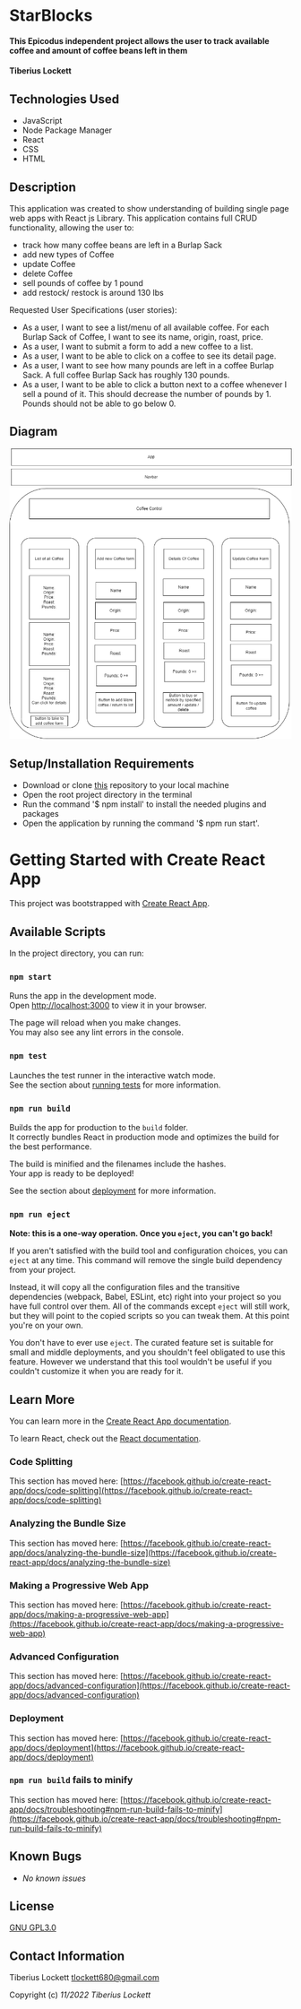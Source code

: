 # StarBlocks

#### This Epicodus independent project allows the user to track available coffee and amount of coffee beans left in them

#### Tiberius Lockett

## Technologies Used

* JavaScript
* Node Package Manager
* React
* CSS
* HTML

## Description
This application was created to show understanding of building single page web apps with React js Library. This application contains full CRUD functionality, allowing the user to:
  - track how many coffee beans are left in a Burlap Sack
  - add new types of Coffee
  - update Coffee
  - delete Coffee
  - sell pounds of coffee by 1 pound 
  - add restock/ restock is around 130 lbs

Requested User Specifications (user stories):
  - As a user, I want to see a list/menu of all available coffee. For each Burlap Sack of Coffee, I want to see its name, origin, roast, price.
  - As a user, I want to submit a form to add a new coffee to a list.
  - As a user, I want to be able to click on a coffee to see its detail page.
  - As a user, I want to see how many pounds are left in a coffee Burlap Sack. A full coffee Burlap Sack has roughly 130 pounds.
  - As a user, I want to be able to click a button next to a coffee whenever I sell a pound of it. This should decrease the number of pounds by 1. Pounds should not be able to go below 0.
## Diagram
<img src='./src/img/inventorytrackerproj.drawio.png' alt='page plan'/>

## Setup/Installation Requirements

* Download or clone [this](https://github.com/Tiberiusloc/Inventory-Tracker) repository to your local machine
* Open the root project directory in the terminal
* Run the command '$ npm install' to install the needed plugins and packages
* Open the application by running the command '$ npm run start'.

# Getting Started with Create React App

This project was bootstrapped with [Create React App](https://github.com/facebook/create-react-app).

## Available Scripts

In the project directory, you can run:

### `npm start`

Runs the app in the development mode.\
Open [http://localhost:3000](http://localhost:3000) to view it in your browser.

The page will reload when you make changes.\
You may also see any lint errors in the console.

### `npm test`

Launches the test runner in the interactive watch mode.\
See the section about [running tests](https://facebook.github.io/create-react-app/docs/running-tests) for more information.

### `npm run build`

Builds the app for production to the `build` folder.\
It correctly bundles React in production mode and optimizes the build for the best performance.

The build is minified and the filenames include the hashes.\
Your app is ready to be deployed!

See the section about [deployment](https://facebook.github.io/create-react-app/docs/deployment) for more information.

### `npm run eject`

**Note: this is a one-way operation. Once you `eject`, you can't go back!**

If you aren't satisfied with the build tool and configuration choices, you can `eject` at any time. This command will remove the single build dependency from your project.

Instead, it will copy all the configuration files and the transitive dependencies (webpack, Babel, ESLint, etc) right into your project so you have full control over them. All of the commands except `eject` will still work, but they will point to the copied scripts so you can tweak them. At this point you're on your own.

You don't have to ever use `eject`. The curated feature set is suitable for small and middle deployments, and you shouldn't feel obligated to use this feature. However we understand that this tool wouldn't be useful if you couldn't customize it when you are ready for it.

## Learn More

You can learn more in the [Create React App documentation](https://facebook.github.io/create-react-app/docs/getting-started).

To learn React, check out the [React documentation](https://reactjs.org/).

### Code Splitting

This section has moved here: [https://facebook.github.io/create-react-app/docs/code-splitting](https://facebook.github.io/create-react-app/docs/code-splitting)

### Analyzing the Bundle Size

This section has moved here: [https://facebook.github.io/create-react-app/docs/analyzing-the-bundle-size](https://facebook.github.io/create-react-app/docs/analyzing-the-bundle-size)

### Making a Progressive Web App

This section has moved here: [https://facebook.github.io/create-react-app/docs/making-a-progressive-web-app](https://facebook.github.io/create-react-app/docs/making-a-progressive-web-app)

### Advanced Configuration

This section has moved here: [https://facebook.github.io/create-react-app/docs/advanced-configuration](https://facebook.github.io/create-react-app/docs/advanced-configuration)

### Deployment

This section has moved here: [https://facebook.github.io/create-react-app/docs/deployment](https://facebook.github.io/create-react-app/docs/deployment)

### `npm run build` fails to minify

This section has moved here: [https://facebook.github.io/create-react-app/docs/troubleshooting#npm-run-build-fails-to-minify](https://facebook.github.io/create-react-app/docs/troubleshooting#npm-run-build-fails-to-minify)

## Known Bugs

* _No known issues_

## License
[GNU GPL3.0](https://choosealicense.com/licenses/gpl-3.0/)

## Contact Information
Tiberius Lockett <tlockett680@gmail.com>

Copyright (c) _11/2022_ _Tiberius Lockett_
